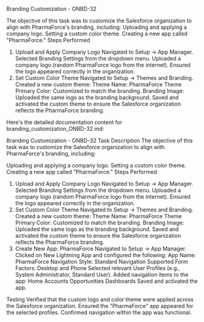 Branding Customization - ONBD-32

The objective of this task was to customize the Salesforce organization to align with PharmaForce's branding, including:
Uploading and applying a company logo.
Setting a custom color theme.
Creating a new app called "PharmaForce."
Steps Performed
1. Upload and Apply Company Logo
Navigated to Setup → App Manager.
Selected Branding Settings from the dropdown menu.
Uploaded a company logo (random PharmaForce logo from the internet).
Ensured the logo appeared correctly in the organization.
2. Set Custom Color Theme
Navigated to Setup → Themes and Branding.
Created a new custom theme:
Theme Name: PharmaForce Theme
Primary Color: Customized to match the branding.
Branding Image: Uploaded the same logo as the branding background.
Saved and activated the custom theme to ensure the Salesforce organization reflects the PharmaForce branding.

Here's the detailed documentation content for branding_customization_ONBD-32.md:

Branding Customization - ONBD-32
Task Description
The objective of this task was to customize the Salesforce organization to align with PharmaForce's branding, including:

Uploading and applying a company logo.
Setting a custom color theme.
Creating a new app called "PharmaForce."
Steps Performed
1. Upload and Apply Company Logo
Navigated to Setup → App Manager.
Selected Branding Settings from the dropdown menu.
Uploaded a company logo (random PharmaForce logo from the internet).
Ensured the logo appeared correctly in the organization.
2. Set Custom Color Theme
Navigated to Setup → Themes and Branding.
Created a new custom theme:
Theme Name: PharmaForce Theme
Primary Color: Customized to match the branding.
Branding Image: Uploaded the same logo as the branding background.
Saved and activated the custom theme to ensure the Salesforce organization reflects the PharmaForce branding.
3. Create New App: PharmaForce
Navigated to Setup → App Manager.
Clicked on New Lightning App and configured the following:
App Name: PharmaForce
Navigation Style: Standard Navigation
Supported Form Factors: Desktop and Phone
Selected relevant User Profiles (e.g., System Administrator, Standard User).
Added navigation items to the app:
Home
Accounts
Opportunities
Dashboards
Saved and activated the app.

Testing
Verified that the custom logo and color theme were applied across the Salesforce organization.
Ensured the "PharmaForce" app appeared for the selected profiles.
Confirmed navigation within the app was functional.